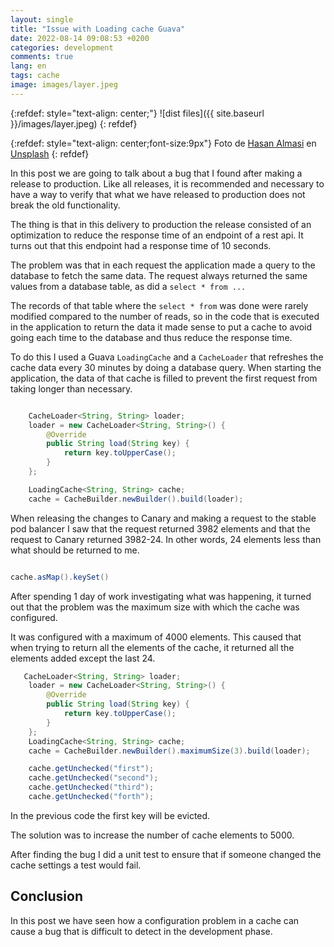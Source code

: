 ```yaml
---
layout: single
title: "Issue with Loading cache Guava"
date: 2022-08-14 09:08:53 +0200
categories: development
comments: true
lang: en
tags: cache
image: images/layer.jpeg
---
```


{:refdef: style="text-align: center;"}
![dist files]({{ site.baseurl }}/images/layer.jpeg)
{: refdef}

{:refdef: style="text-align: center;font-size:9px"}
Foto de <a href="https://unsplash.com/@hasanalmasi?utm_source=unsplash&utm_medium=referral&utm_content=creditCopyText">Hasan Almasi</a> en <a href="https://unsplash.com/es/s/fotos/capa?utm_source=unsplash&utm_medium=referral&utm_content=creditCopyText">Unsplash</a>
{: refdef} 
  
In this post we are going to talk about a bug that I found after making a release to production. Like all releases, it is recommended and necessary to have a way to verify that what we have released to production does not break the old functionality.

The thing is that in this delivery to production the release consisted of an optimization to reduce the response time of an endpoint of a rest api. It turns out that this endpoint had a response time of 10 seconds.

The problem was that in each request the application made a query to the database to fetch the same data. The request always returned the same values ​​from a database table, as did a `select * from ...`

The records of that table where the `select * from` was done were rarely modified compared to the number of reads, so in the code that is executed in the application to return the data it made sense to put a cache to avoid going each time to the database and thus reduce the response time.

To do this I used a Guava `LoadingCache` and a `CacheLoader` that refreshes the cache data every 30 minutes by doing a database query. When starting the application, the data of that cache is filled to prevent the first request from taking longer than necessary.

```java

    CacheLoader<String, String> loader;
    loader = new CacheLoader<String, String>() {
        @Override
        public String load(String key) {
            return key.toUpperCase();
        }
    };

    LoadingCache<String, String> cache;
    cache = CacheBuilder.newBuilder().build(loader);
```

When releasing the changes to Canary and making a request to the stable pod balancer I saw that the request returned 3982 elements and that the request to Canary returned 3982-24. In other words, 24 elements less than what should be returned to me.

```java

cache.asMap().keySet()

```

After spending 1 day of work investigating what was happening, it turned out that the problem was the maximum size with which the cache was configured.

It was configured with a maximum of 4000 elements. This caused that when trying to return all the elements of the cache, it returned all the elements added except the last 24.

```java
   CacheLoader<String, String> loader;
    loader = new CacheLoader<String, String>() {
        @Override
        public String load(String key) {
            return key.toUpperCase();
        }
    };
    LoadingCache<String, String> cache;
    cache = CacheBuilder.newBuilder().maximumSize(3).build(loader);

    cache.getUnchecked("first");
    cache.getUnchecked("second");
    cache.getUnchecked("third");
    cache.getUnchecked("forth");
```

In the previous code the first key will be evicted.

The solution was to increase the number of cache elements to 5000.

After finding the bug I did a unit test to ensure that if someone changed the cache settings a test would fail.

Conclusion
------------
In this post we have seen how a configuration problem in a cache can cause a bug that is difficult to detect in the development phase.



